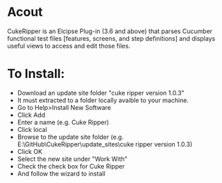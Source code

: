 <h1>Acout</h1>
CukeRipper is an Elcipse Plug-in (3.6 and above) that parses Cucumber functional test files [features, screens, and step definitions] and displays useful views to access and edit those files.


<h1>To Install:</h1>
<ul>
	<li>Download an update site folder "cuke ripper version 1.0.3"</li>
	<li>It must extracted to a folder locally avaible to your machine.</li>
	<li>Go to Help>Install New Software</li>
	<li>Click Add</li>
	<li>Enter a name (e.g. Cuke Ripper)</li>
	<li>Click local</li>
	<li>Browse to the update site folder (e.g. E:\GitHub\CukeRipper\update_sites\cuke ripper version 1.0.3)</li>
	<li>Click OK</li>
	<li>Select the new site under "Work With"</li>
	<li>Check the check box for Cuke Ripper</li>
	<li>And follow the wizard to install</li>
</ul>